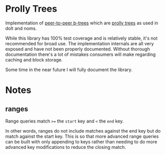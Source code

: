 # Prolly Trees

Implementation of [peer-to-peer b-trees](https://0fps.net/2020/12/19/peer-to-peer-ordered-search-indexes/) which
are [prolly trees](https://www.dolthub.com/blog/2020-04-01-how-dolt-stores-table-data/) as
used in dolt and noms.

While this library has 100% test coverage and is relatively stable, it's
not recommended for broad use. The implementation internals are all very
exposed and have not been properly documented. Without thorough documentation
there's a lot of mistakes consumers will make regarding caching and block
storage.

Some time in the near future I will fully document the library.

# Notes

## ranges

Range queries match `>=` the `start` key and `<` the `end` key.

In other words, ranges do not include matches against the end key
but do match against the start key. This is so that more advanced
range queries can be built with only appending to keys rather than
needing to do more advanced key modifications to reduce the closing
match.
